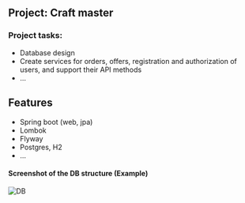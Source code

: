 ## Project: Craft master
### Project tasks:
- Database design
- Create services for orders, offers, registration and authorization of users, and support their API methods
- ...


## Features
- Spring boot (web, jpa)
- Lombok
- Flyway
- Postgres, H2
- ...

#### Screenshot of the DB structure (Example)

![DB](https://user-images.githubusercontent.com/51756264/113508178-34797300-9557-11eb-9388-35ef952bd3a5.png)
